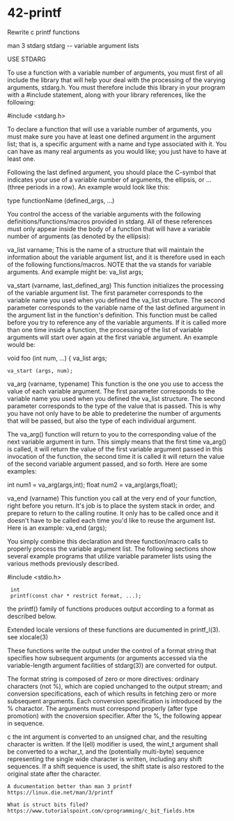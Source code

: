 # 42-printf
Rewrite c printf functions

man 3 stdarg
stdarg -- variable argument lists

USE STDARG

To use a function with a variable number of arguments, you must first of all include the library that will help your deal with the processing of the varying arguments, stdarg.h. You must therefore include this library in your program with a #include statement, along with your library references, like the following:

  #include <stdarg.h>

To declare a function that will use a variable number of arguments, you must make sure you have at least one defined argument in the argument list; that is, a specific argument with a name and type associated with it. You can have as many real arguments as you would like; you just have to have at least one.

Following the last defined argument, you should place the C-symbol that indicates your use of a variable number of arguments, the ellipsis, or ... (three periods in a row). An example would look like this:

  type functionName (defined_args, ...)

You control the access of the variable arguments with the following definitions/functions/macros provided in stdarg. All of these references must only appear inside the body of a function that will have a variable number of arguments (as denoted by the ellipsis):

va_list varname;
This is the name of a structure that will maintain the information about the variable argument list, and it is therefore used in each of the following functions/macros. NOTE that the va stands for variable arguments. And example might be:
  va_list args;

va_start (varname, last_defined_arg)
This function initializes the processing of the variable argument list. The first parameter corresponds to the variable name you used when you defined the va_list structure. The second parameter corresponds to the variable name of the last defined argument in the argument list in the function's definition.
This function must be called before you try to reference any of the variable arguments. If it is called more than one time inside a function, the processing of the list of variable arguments will start over again at the first variable argument. An example would be:

  void foo (int num, ...)
  {
    va_list args;

    va_start (args, num);

va_arg (varname, typename)
This function is the one you use to access the value of each variable argument. The first parameter corresponds to the variable name you used when you defined the va_list structure. The second parameter corresponds to the type of the value that is passed.
This is why you have not only have to be able to predeterine the number of arguments that will be passed, but also the type of each individual argument.

The va_arg() function will return to you to the corresponding value of the next variable argument in turn. This simply means that the first time va_arg() is called, it will return the value of the first variable argument passed in this invocation of the function, the second time it is called it will return the value of the second variable argument passed, and so forth. Here are some examples:

  int num1 = va_arg(args,int);
  float num2 = va_arg(args,float);

va_end (varname)
This function you call at the very end of your function, right before you return. It's job is to place the system stack in order, and prepare to return to the calling routine. It only has to be called once and it doesn't have to be called each time you'd like to reuse the argument list. Here is an example:
  va_end (args);

You simply combine this declaration and three function/macro calls to properly process the variable argument list. The following sections show several example programs that utilize variable parameter lists using the various methods previously described.



 #include <stdio.h>

     int
     printf(const char * restrict format, ...);
     
  the printf() family of functions produces output according to a format as described below. 
  
  Extended locale versions of these functions are ducumented in printf_l(3). see xlocale(3)
  
  These functions write the output under the control of a format string that specifies how subsequent arguments
  (or arguments accessed via the variable-length argument facilities of stdarg(3)) are converted for output.
  
  The format string is composed of zero or more directives: ordinary characters (not %), which are copied unchanged to 
  the output stream; and conversion specifications, each of which results in fetching zero or more subsequent arguments.
  Each conversion specification is introduced by the % charactor. The arguments must correspond properly 
  (after type promotion) with the cnoversion specifier. After the %, the following appear in sequence.
  
  
  
  c the int argument is converted to an unsigned char, and the resulting character is written.
    If the l(ell) modifier is used, the wint_t argument shall be converted to a wchar_t, and the (potentially multi-byte)
    sequence representing the single wide character is written, including any shift sequences. If a shift sequence is used,
    the shift state is also restored to the original state after the character.
    
    
    
    A ducumentation better than man 3 printf 
    https://linux.die.net/man/3/printf
  
    What is struct bits filed?
    https://www.tutorialspoint.com/cprogramming/c_bit_fields.htm
  
  
  
  
  
